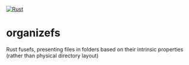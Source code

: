 [![Rust](https://github.com/SMartinScottLogic/organizefs/actions/workflows/rust.yml/badge.svg)](https://github.com/SMartinScottLogic/organizefs/actions/workflows/rust.yml)
# organizefs
Rust fusefs, presenting files in folders based on their intrinsic properties (rather than physical directory layout)
